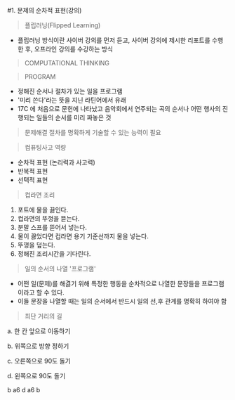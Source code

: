 #1. 문제의 순차적 표현(강의)

> 플립러닝(Flipped Learning)

- 플립러닝 방식이란 사이버 강의를 먼저 듣고, 사이버 강의에 제시한 리포트를 수행한 후, 오프라인 강의를 수강하는 방식

>COMPUTATIONAL THINKING

> PROGRAM

- 정해진 순서나 절차가 있는 일을 프로그램
- '미리 쓴다'라는 뜻을 지닌 라틴어에서 유래
- 17C 에 처음으로 문헌에 나타났고 음악회에서 연주되는 곡의 순서나 어떤 행사의 진행되는 일들의 순서를 미리 짜놓은 것



> 문제해결 절차를 명확하게 기술할 수 있는 능력이 필요

> 컴퓨팅사고 역량

- 순차적 표현 (논리력과 사고력)
- 반복적 표현
- 선택적 표현

> 컵라면 조리

1. 포트에 물을 끓인다.
2. 컵라면의 뚜껑을 뜯는다.
3. 분말 스프를 뜯어서 넣는다.
4. 물이 끓었다면 컵라면 용기 기준선까지 물을 넣는다.
5. 뚜껑을 덮는다.
6. 정해진 조리시간을 기다린다.

> 일의 순서의 나열 '프로그램'

- 어떤 일(문제)를 해겷기 위해 특정한 행동을 순차적으로 나열한 문장들을 프로그램이라고 할 수 있다.
- 이들 문장을 나열할 때는 일의 순서에서 반드시 일의 선,후 관계를 명확히 하여야 함

>최단 거리의 길

a. 한 칸 앞으로 이동하기 

b. 위쪽으로 방향 정하기

c. 오른쪽으로 90도 돌기

d. 왼쪽으로 90도 돌기

b a6 d a6 b



